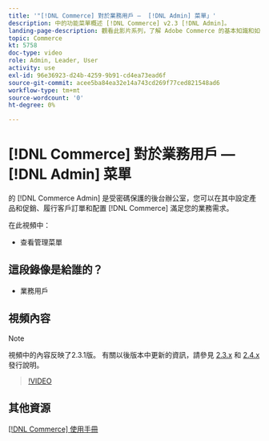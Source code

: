 ```yaml
---
title: '"[!DNL Commerce] 對於業務用戶 —  [!DNL Admin] 菜單」'
description: 中的功能菜單概述 [!DNL Commerce] v2.3 [!DNL Admin]。
landing-page-description: 觀看此影片系列，了解 Adobe Commerce 的基本知識和如何使用 Admin。
topic: Commerce
kt: 5758
doc-type: video
role: Admin, Leader, User
activity: use
exl-id: 96e36923-d24b-4259-9b91-cd4ea73ead6f
source-git-commit: acee5ba84ea32e14a743cd269f77ced821548ad6
workflow-type: tm+mt
source-wordcount: '0'
ht-degree: 0%

---
```


# [!DNL Commerce] 對於業務用戶 —  [!DNL Admin] 菜單

的 [!DNL Commerce Admin] 是受密碼保護的後台辦公室，您可以在其中設定產品和促銷、履行客戶訂單和配置 [!DNL Commerce] 滿足您的業務需求。

在此視頻中：

- 查看管理菜單

## 這段錄像是給誰的？

- 業務用戶

## 視頻內容

>[!NOTE]
>
>視頻中的內容反映了2.3.1版。 有關以後版本中更新的資訊，請參見 [ 2.3.x](https://devdocs.magento.com/guides/v2.3/release-notes/bk-release-notes.html) 和 [2.4.x](https://devdocs.magento.com/guides/v2.4/release-notes/bk-release-notes.html) 發行說明。

>[!VIDEO](https://video.tv.adobe.com/v/35942?quality=12&learn=on)

## 其他資源

[[!DNL Commerce] 使用手冊](https://docs.magento.com/)
